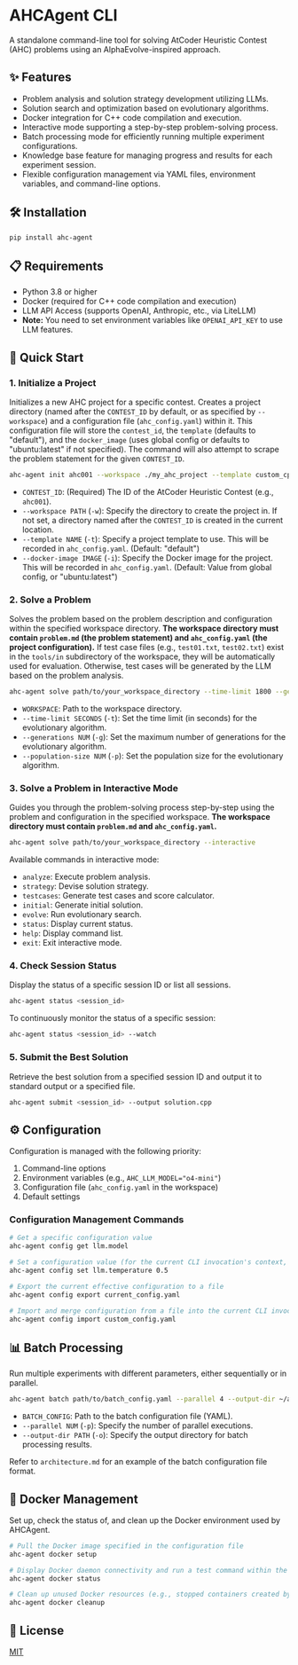 # AHCAgent CLI

A standalone command-line tool for solving AtCoder Heuristic Contest (AHC) problems using an AlphaEvolve-inspired approach.

## ✨ Features

- Problem analysis and solution strategy development utilizing LLMs.
- Solution search and optimization based on evolutionary algorithms.
- Docker integration for C++ code compilation and execution.
- Interactive mode supporting a step-by-step problem-solving process.
- Batch processing mode for efficiently running multiple experiment configurations.
- Knowledge base feature for managing progress and results for each experiment session.
- Flexible configuration management via YAML files, environment variables, and command-line options.

## 🛠️ Installation

```bash
pip install ahc-agent
```

## 📋 Requirements

- Python 3.8 or higher
- Docker (required for C++ code compilation and execution)
- LLM API Access (supports OpenAI, Anthropic, etc., via LiteLLM)
- **Note:** You need to set environment variables like `OPENAI_API_KEY` to use LLM features.

## 🚀 Quick Start

### 1\. Initialize a Project

Initializes a new AHC project for a specific contest.
Creates a project directory (named after the `CONTEST_ID` by default, or as specified by `--workspace`)
and a configuration file (`ahc_config.yaml`) within it.
This configuration file will store the `contest_id`, the `template` (defaults to "default"),
and the `docker_image` (uses global config or defaults to "ubuntu:latest" if not specified).
The command will also attempt to scrape the problem statement for the given `CONTEST_ID`.

```bash
ahc-agent init ahc001 --workspace ./my_ahc_project --template custom_cpp --docker-image my-cpp-dev-env:latest
```

- `CONTEST_ID`: (Required) The ID of the AtCoder Heuristic Contest (e.g., `ahc001`).
- `--workspace PATH` (`-w`): Specify the directory to create the project in.
  If not set, a directory named after the `CONTEST_ID` is created in the current location.
- `--template NAME` (`-t`): Specify a project template to use. This will be recorded in `ahc_config.yaml`.
  (Default: "default")
- `--docker-image IMAGE` (`-i`): Specify the Docker image for the project. This will be recorded in `ahc_config.yaml`.
  (Default: Value from global config, or "ubuntu:latest")

### 2\. Solve a Problem

Solves the problem based on the problem description and configuration within the specified workspace directory.
**The workspace directory must contain `problem.md` (the problem statement) and `ahc_config.yaml` (the project configuration).**
If test case files (e.g., `test01.txt`, `test02.txt`) exist in the `tools/in` subdirectory of the workspace, they will be automatically used for evaluation. Otherwise, test cases will be generated by the LLM based on the problem analysis.

```bash
ahc-agent solve path/to/your_workspace_directory --time-limit 1800 --generations 50 --population-size 20
```

- `WORKSPACE`: Path to the workspace directory.
- `--time-limit SECONDS` (`-t`): Set the time limit (in seconds) for the evolutionary algorithm.
- `--generations NUM` (`-g`): Set the maximum number of generations for the evolutionary algorithm.
- `--population-size NUM` (`-p`): Set the population size for the evolutionary algorithm.

### 3\. Solve a Problem in Interactive Mode

Guides you through the problem-solving process step-by-step using the problem and configuration in the specified workspace.
**The workspace directory must contain `problem.md` and `ahc_config.yaml`.**

```bash
ahc-agent solve path/to/your_workspace_directory --interactive
```

Available commands in interactive mode:

- `analyze`: Execute problem analysis.
- `strategy`: Devise solution strategy.
- `testcases`: Generate test cases and score calculator.
- `initial`: Generate initial solution.
- `evolve`: Run evolutionary search.
- `status`: Display current status.
- `help`: Display command list.
- `exit`: Exit interactive mode.

### 4\. Check Session Status

Display the status of a specific session ID or list all sessions.

```bash
ahc-agent status <session_id>
```

To continuously monitor the status of a specific session:

```bash
ahc-agent status <session_id> --watch
```

### 5\. Submit the Best Solution

Retrieve the best solution from a specified session ID and output it to standard output or a specified file.

```bash
ahc-agent submit <session_id> --output solution.cpp
```

## ⚙️ Configuration

Configuration is managed with the following priority:

1.  Command-line options
2.  Environment variables (e.g., `AHC_LLM_MODEL="o4-mini"`)
3.  Configuration file (`ahc_config.yaml` in the workspace)
4.  Default settings

### Configuration Management Commands

```bash
# Get a specific configuration value
ahc-agent config get llm.model

# Set a configuration value (for the current CLI invocation's context, not persisted to ahc_config.yaml by this command)
ahc-agent config set llm.temperature 0.5

# Export the current effective configuration to a file
ahc-agent config export current_config.yaml

# Import and merge configuration from a file into the current CLI invocation's context
ahc-agent config import custom_config.yaml
```

## 📊 Batch Processing

Run multiple experiments with different parameters, either sequentially or in parallel.

```bash
ahc-agent batch path/to/batch_config.yaml --parallel 4 --output-dir ~/ahc_batch_results
```

- `BATCH_CONFIG`: Path to the batch configuration file (YAML).
- `--parallel NUM` (`-p`): Specify the number of parallel executions.
- `--output-dir PATH` (`-o`): Specify the output directory for batch processing results.

Refer to `architecture.md` for an example of the batch configuration file format.

## 🐳 Docker Management

Set up, check the status of, and clean up the Docker environment used by AHCAgent.

```bash
# Pull the Docker image specified in the configuration file
ahc-agent docker setup

# Display Docker daemon connectivity and run a test command within the configured image
ahc-agent docker status

# Clean up unused Docker resources (e.g., stopped containers created by this tool)
ahc-agent docker cleanup
```

## 📜 License

[MIT](https://www.google.com/search?q=LICENSE)
